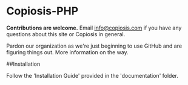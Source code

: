 # Copiosis-PHP

**Contributions are welcome.** Email info@copiosis.com if you have any questions about this site or Copiosis in general.

Pardon our organization as we're just beginning to use GitHub and are figuring things out. More information on the way.

##Installation

Follow the 'Installation Guide' provided in the 'documentation' folder.
